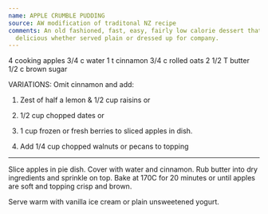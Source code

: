 ```yaml
---
name: APPLE CRUMBLE PUDDING
source: AW modification of traditonal NZ recipe
comments: An old fashioned, fast, easy, fairly low calorie dessert that is always
  delicious whether served plain or dressed up for company.
---
```

4 cooking apples
3/4 c water
1 t cinnamon
3/4 c rolled oats
2 1/2 T butter
1/2 c brown sugar

VARIATIONS:
Omit cinnamon and add:
1. Zest of half a lemon & 1/2 cup raisins or
2. 1/2 cup chopped dates or
3. 1 cup frozen or fresh berries
 to sliced apples in dish.
  
4. Add 1/4 cup chopped walnuts or pecans to topping
---
Slice apples in pie dish.  Cover with water and cinnamon.  Rub butter into dry ingredients and sprinkle on top.  Bake at 170C for 20 minutes or until apples are soft and topping crisp and brown.

Serve warm with vanilla ice cream or plain unsweetened yogurt.

